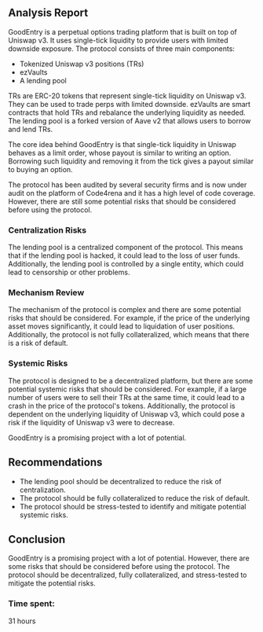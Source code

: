 ## Analysis Report

GoodEntry is a perpetual options trading platform that is built on top of Uniswap v3. It uses single-tick liquidity to provide users with limited downside exposure. The protocol consists of three main components:

* Tokenized Uniswap v3 positions (TRs)
* ezVaults
* A lending pool

TRs are ERC-20 tokens that represent single-tick liquidity on Uniswap v3. They can be used to trade perps with limited downside. ezVaults are smart contracts that hold TRs and rebalance the underlying liquidity as needed. The lending pool is a forked version of Aave v2 that allows users to borrow and lend TRs.

The core idea behind GoodEntry is that single-tick liquidity in Uniswap behaves as a limit order, whose payout is similar to writing an option. Borrowing such liquidity and removing it from the tick gives a payout similar to buying an option.

The protocol has been audited by several security firms and is now under audit on the platform of Code4rena and it has a high level of code coverage. However, there are still some potential risks that should be considered before using the protocol.

### Centralization Risks

The lending pool is a centralized component of the protocol. This means that if the lending pool is hacked, it could lead to the loss of user funds. Additionally, the lending pool is controlled by a single entity, which could lead to censorship or other problems.

### Mechanism Review

The mechanism of the protocol is complex and there are some potential risks that should be considered. For example, if the price of the underlying asset moves significantly, it could lead to liquidation of user positions. Additionally, the protocol is not fully collateralized, which means that there is a risk of default.

### Systemic Risks

The protocol is designed to be a decentralized platform, but there are some potential systemic risks that should be considered. For example, if a large number of users were to sell their TRs at the same time, it could lead to a crash in the price of the protocol's tokens. Additionally, the protocol is dependent on the underlying liquidity of Uniswap v3, which could pose a risk if the liquidity of Uniswap v3 were to decrease.

GoodEntry is a promising project with a lot of potential. 

## Recommendations

* The lending pool should be decentralized to reduce the risk of centralization.
* The protocol should be fully collateralized to reduce the risk of default.
* The protocol should be stress-tested to identify and mitigate potential systemic risks.

## Conclusion

GoodEntry is a promising project with a lot of potential. However, there are some risks that should be considered before using the protocol. The protocol should be decentralized, fully collateralized, and stress-tested to mitigate the potential risks.

### Time spent:
31 hours